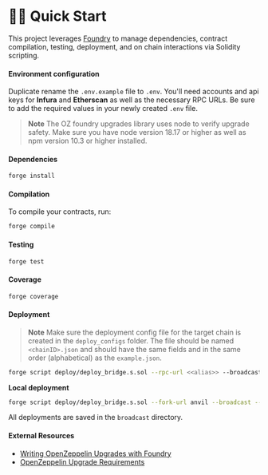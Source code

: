 # 🏄‍♂️ Quick Start

This project leverages [Foundry](https://github.com/foundry-rs/foundry) to manage dependencies, contract compilation, testing, deployment, and on chain interactions via Solidity scripting.

#### Environment configuration

Duplicate rename the `.env.example` file to `.env`. You'll need accounts and api keys for **Infura** and **Etherscan** as well as the necessary RPC URLs. Be sure to add the required values in your newly created `.env` file.

> **Note**
> The OZ foundry upgrades library uses node to verify upgrade safety. Make sure you have node version 18.17 or higher as well as npm version 10.3 or higher installed.

#### Dependencies

```bash
forge install
```

#### Compilation

To compile your contracts, run:

```bash
forge compile
```

#### Testing

```bash
forge test
```

#### Coverage

```bash
forge coverage
```

#### Deployment

> **Note**
> Make sure the deployment config file for the target chain is created in the `deploy_configs` folder.
> The file should be named `<chainID>.json` and should have the same fields and in the same order (alphabetical) as the `example.json`.

```bash
forge script deploy/deploy_bridge.s.sol --rpc-url <<alias>> --broadcast --verify --ffi
```

**Local deployment**

```bash
forge script deploy/deploy_bridge.s.sol --fork-url anvil --broadcast --ffi
```

All deployments are saved in the `broadcast` directory.

#### External Resources

- [Writing OpenZeppelin Upgrades with Foundry](https://github.com/OpenZeppelin/openzeppelin-foundry-upgrades?tab=readme-ov-file)
- [OpenZeppelin Upgrade Requirements](https://docs.openzeppelin.com/upgrades-plugins/1.x/api-core#define-reference-contracts)
